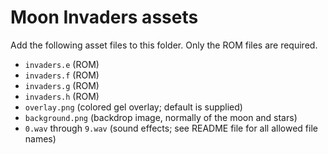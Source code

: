 Moon Invaders assets
====================

Add the following asset files to this folder. Only the ROM files are required.

* `invaders.e` (ROM)
* `invaders.f` (ROM)
* `invaders.g` (ROM)
* `invaders.h` (ROM)
* `overlay.png` (colored gel overlay; default is supplied)
* `background.png` (backdrop image, normally of the moon and stars)
* `0.wav` through `9.wav` (sound effects; see README file for all allowed file names)
